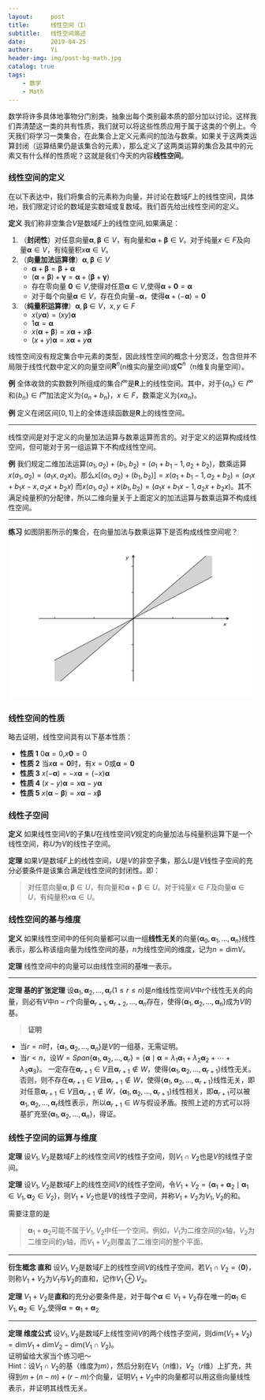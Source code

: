 ```yaml
---
layout:     post
title:      线性空间（I）
subtitle:   线性空间简述
date:       2019-04-25
author:     Yi
header-img: img/post-bg-math.jpg
catalog: true
tags:
    - 数学
    - Math
---
```

数学将许多具体地事物分门别类，抽象出每个类别最本质的部分加以讨论。这样我们弄清楚这一类的共有性质，我们就可以将这些性质应用于属于这类的个例上。今天我们将学习一类集合，在此集合上定义元素间的加法与数乘。如果关于这两类运算封闭（运算结果仍是该集合的元素），那么定义了这两类运算的集合及其中的元素又有什么样的性质呢？这就是我们今天的内容**线性空间**。

### 线性空间的定义
在以下表达中，我们将集合的元素称为向量，并讨论在数域$F$上的线性空间，具体地，我们限定讨论的数域是实数域或复数域。我们首先给出线性空间的定义。

**定义** 我们称非空集合$V$是数域$F$上的线性空间,如果满足：
1. （**封闭性**）对任意向量$\boldsymbol\alpha,\boldsymbol\beta\in V$，有向量和$\boldsymbol\alpha + \boldsymbol\beta\in V$。对于纯量$x\in F$及向量$\boldsymbol\alpha \in V$，有纯量积$x\boldsymbol\alpha\in V$。
2. （**向量加法运算律**）$\boldsymbol\alpha,\boldsymbol\beta\in V$
   * $\boldsymbol\alpha+\boldsymbol\beta=\boldsymbol\beta+\boldsymbol\alpha$
   * $(\boldsymbol\alpha+\boldsymbol\beta)+\boldsymbol\gamma=\boldsymbol\alpha+(\boldsymbol\beta+\boldsymbol\gamma)$
   * 存在零向量 $\boldsymbol0\in V$,使得对任意$\boldsymbol\alpha\in V$,使得$\boldsymbol\alpha + \boldsymbol0=\boldsymbol\alpha$
   * 对于每个向量$\boldsymbol\alpha\in V$，存在负向量$-\boldsymbol\alpha$，使得$\boldsymbol\alpha+(-\boldsymbol\alpha)=\boldsymbol0$
3. （**纯量积运算律**）$\boldsymbol\alpha,\boldsymbol\beta\in V$，$x,y\in F$
   * $x(y\boldsymbol\alpha)=(xy)\boldsymbol\alpha$
   * $1\boldsymbol\alpha=\boldsymbol\alpha$
   * $x(\boldsymbol\alpha+\boldsymbol\beta)=x\boldsymbol\alpha+x\boldsymbol\beta$
   * $(x+y)\boldsymbol\alpha = x\boldsymbol\alpha+y\boldsymbol\alpha$

线性空间没有规定集合中元素的类型，因此线性空间的概念十分宽泛，包含但并不局限于线性代数中定义的向量空间$\boldsymbol R^n$(n维实向量空间)或$\boldsymbol C^n$（n维复向量空间）。

**例** 全体收敛的实数数列所组成的集合$l^\infty$是$\boldsymbol R$上的线性空间。其中，对于$\lbrace a_n\rbrace\in l^\infty$和$\lbrace b_n\rbrace\in l^\infty$加法定义为$\lbrace a_n + b_n\rbrace$，$x\in F$，数乘定义为$\lbrace x a_n\rbrace$。

**例** 定义在闭区间$[0,1]$上的全体连续函数是$\boldsymbol R$上的线性空间。


---
线性空间是对于定义的向量加法运算与数乘运算而言的。对于定义的运算构成线性空间，但可能对于另一组运算下不构成线性空间。

**例** 我们规定二维加法运算$(a_1,a_2)+(b_1,b_2)=(a_1+b_1-1,a_2+b_2)$，数乘运算$x(a_1,a_2)=(a_1x,a_2x)$。那么$x[(a_1,a_2)+(b_1,b_2)]=x(a_1+b_1-1,a_2+b_2)=(a_1x+b_1x-x,a_2x+b_2x)$
而$x(a_1,a_2)+x(b_1,b_2)=(a_1x+b_1x-1,a_2x+b_2x)$。其不满足纯量积的分配律，所以二维向量关于上面定义的加法运算与数乘运算不构成线性空间。

---

**练习** 如图阴影所示的集合，在向量加法与数乘运算下是否构成线性空间呢？
<img src="/img/linearspace/think_1.png"  height="330" width="495">

### 线性空间的性质

略去证明，线性空间具有以下基本性质：
   * **性质 1** $0\boldsymbol\alpha=0$,$x\boldsymbol0=0$
   * **性质 2** 当$x\boldsymbol\alpha=\boldsymbol0$时，有$x=0$或$\boldsymbol\alpha=\boldsymbol0$
   * **性质 3** $x(-\boldsymbol\alpha)=-x\boldsymbol\alpha=(-x)\boldsymbol\alpha$
   * **性质 4** $(x-y)\boldsymbol\alpha=x\boldsymbol\alpha-y\boldsymbol\alpha$
   * **性质 5** $x(\boldsymbol\alpha-\boldsymbol\beta)=x\boldsymbol\alpha-x\boldsymbol\beta$



### 线性子空间
**定义** 如果线性空间$V$的子集$U$在线性空间$V$规定的向量加法与纯量积运算下是一个线性空间，称$U$为$V$的线性子空间。


**定理** 如果$V$是数域$F$上的线性空间，$U$是$V$的非空子集，那么$U$是$V$线性子空间的充分必要条件是该集合满足线性空间的封闭性。即：
>对任意向量$\boldsymbol\alpha,\boldsymbol\beta\in U$，有向量和$\boldsymbol\alpha + \boldsymbol\beta\in U$。对于纯量$x\in F$及向量$\boldsymbol\alpha \in U$，有纯量积$x\boldsymbol\alpha\in U$。

### 线性空间的基与维度

**定义** 如果线性空间中的任何向量都可以由一组**线性无关**的向量$\lbrace\boldsymbol\alpha_0,\boldsymbol\alpha_1,...,\boldsymbol\alpha_n\rbrace$线性表示，那么称该组向量为线性空间的基，$n$为线性空间的维度，记为$n=\text{dim} V$。

**定理** 线性空间中的向量可以由线性空间的基唯一表示。

---

**定理 基的扩张定理** 设$\boldsymbol\alpha_1,\boldsymbol\alpha_2,...,\boldsymbol\alpha_r (1\le r \le n)$是$n$维线性空间$V$中$r$个线性无关的向量，则必有$V$中$n-r$个向量$\boldsymbol\alpha_{r+1},\boldsymbol\alpha_{r+2},...,\boldsymbol\alpha_n$存在，使得$\lbrace\boldsymbol\alpha_1,\boldsymbol\alpha_2,...,\boldsymbol\alpha_n\rbrace$成为$V$的基。

>**证明** 
* 当$r=n$时，$\lbrace\boldsymbol\alpha_1,\boldsymbol\alpha_2,...,\boldsymbol\alpha_n\rbrace$是$V$的一组基，无需证明。
* 当$r<n$，设$W=Span\lbrace \boldsymbol\alpha_1,\boldsymbol\alpha_2,...,\boldsymbol\alpha_r\rbrace =\lbrace \boldsymbol\alpha\mid \boldsymbol\alpha=\lambda_1\boldsymbol\alpha_1+\lambda_2\boldsymbol\alpha_2+\cdots+\lambda_3\boldsymbol\alpha_3 \rbrace$。
一定存在$\boldsymbol\alpha_{r+1}\in V$且$\boldsymbol\alpha_{r+1}\notin W$，使得$\lbrace\boldsymbol\alpha_1,\boldsymbol\alpha_2,...,\boldsymbol\alpha_{r+1}\rbrace$线性无关。否则，则不存在$\boldsymbol\alpha_{r+1}\in V$且$\boldsymbol\alpha_{r+1}\notin W$，使得$\lbrace\boldsymbol\alpha_1,\boldsymbol\alpha_2,...,\boldsymbol\alpha_{r+1}\rbrace$线性无关，即对任意$\boldsymbol\alpha_{r+1}\in V$且$\boldsymbol\alpha_{r+1}\notin W$，$\lbrace\boldsymbol\alpha_1,\boldsymbol\alpha_2,...,\boldsymbol\alpha_{r+1}\rbrace$线性相关，即$\boldsymbol\alpha_{r+1}$可以被$\boldsymbol\alpha_1,\boldsymbol\alpha_2,...,\boldsymbol\alpha_r$线性表示，所以$\boldsymbol\alpha_{r+1}\in W$与假设矛盾。按照上述的方式可以将基扩充至$\lbrace\boldsymbol\alpha_1,\boldsymbol\alpha_2,...,\boldsymbol\alpha_n\rbrace$，得证。


### 线性子空间的运算与维度

**定理** 设$V_1,V_2$是数域$F$上的线性空间$V$的线性子空间，则$V_1\cap V_2$也是$V$的线性子空间。

**定理** 设$V_1,V_2$是数域$F$上的线性空间$V$的线性子空间，令$V_1+V_2=\lbrace\boldsymbol\alpha_1+\boldsymbol\alpha_2\mid\boldsymbol\alpha_1\in V_1,\boldsymbol\alpha_2\in V_2\rbrace$，则$V_1+V_2$也是$V$的线性子空间，并称$V_1+V_2$为$V_1,V_2$的和。

需要注意的是
>$\boldsymbol\alpha_1+\boldsymbol\alpha_2$可能不属于$V_1,V_2$中任一个空间。例如，$V_1$为二维空间的$x$轴，$V_2$为二维空间的$y$轴，而$V_1+V_2$则覆盖了二维空间的整个平面。

***

**衍生概念 直和** 设$V_1,V_2$是数域$F$上的线性空间$V$的线性子空间，若$V_1\cap V_2=\lbrace\boldsymbol0\rbrace$，则称$V_1+V_2$为$V_1$与$V_2$的直和，记作$V_1\oplus V_2$。

**定理** $V_1+V_2$是**直和**的充分必要条件是，对于每个$\boldsymbol\alpha\in V_1+V_2$存在唯一的$\boldsymbol\alpha_1\in V_1,\boldsymbol\alpha_2\in V_2$,使得$\boldsymbol\alpha=\boldsymbol\alpha_1+\boldsymbol\alpha_2$

***

**定理 维度公式** 设$V_1,V_2$是数域$F$上线性空间$V$的两个线性子空间，则$\text{dim}(V_1+V_2)=\text{dim}V_1+\text{dim}V_2-\text{dim}(V_1\cap V_2)$。  
证明留给大家当个练习吧～  
Hint：设$V_1\cap V_2$的基（维度为$m$），然后分别在$V_1$（$n$维)，$V_2$（$r$维）上扩充，共得到$m + (n-m) + (r-m)$个向量，证明$V_1+V_2$中的向量都可以用这些向量线性表示，并证明其线性无关。


